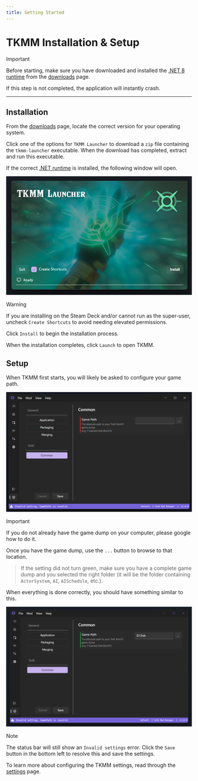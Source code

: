 ```yaml
---
title: Getting Started
---
```


# TKMM Installation & Setup

> [!IMPORTANT]
> Before starting, make sure you have downloaded and installed the [.NET 8 runtime](../../downloads) from the [downloads](../../downloads) page.
>
> If this step is not completed, the application will instantly crash.

---

## Installation

From the [downloads](../../downloads) page, locate the correct version for your operating system.

Click one of the options for `TKMM Launcher` to download a `zip` file containing the `tkmm-launcher` executable. When the download has completed, extract and run this executable.

If the correct [.NET runtime](../../downloads) is installed, the following window will open.

<p>
    <img width="550" src="./images/Launcher.png" alt="tkmm launcher window">
</p>

> [!WARNING]
> If you are installing on the Steam Deck and/or cannot run as the super-user, uncheck `Create Shortcuts` to avoid needing elevated permissions.

Click `Install` to begin the installation process.

When the installation completes, click `Launch` to open TKMM.

## Setup

When TKMM first starts, you will likely be asked to configure your game path.

<p>
    <img width="550" src="./images/Settings_NoGamePath.png" alt="invalid settings page">
</p>

> [!IMPORTANT]
> If you do not already have the game dump on your computer, please google how to do it.

Once you have the game dump, use the `...` button to browse to that location.

> If the setting did not turn green, make sure you have a complete game dump and you selected the right folder (it will be the folder containing `ActorSystem`, `AI`, `AISchedule`, etc.).

When everything is done correctly, you should have something similar to this.

<p>
    <img width="550" src="./images/Settings_WithGamePath.png">
</p>

> [!NOTE]
> The status bar will still show an `Invalid settings` error. Click the `Save` button in the bottom left to resolve this and save the settings.

To learn more about configuring the TKMM settings, read through the [settings](./settings) page.